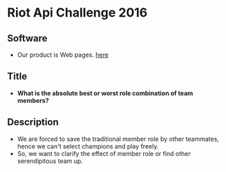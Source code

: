 Riot Api Challenge 2016
=======================

## Software
- Our product is Web pages. [here](./lol_apichallenge2016/index.html)

## Title
- **What is the absolute best or worst role combination of team members?**

## Description
- We are forced to save the traditional member role by other teammates, hence we can't select champions and play freely.
- So, we want to clarify the effect of member role or find other serendipitous team up.
